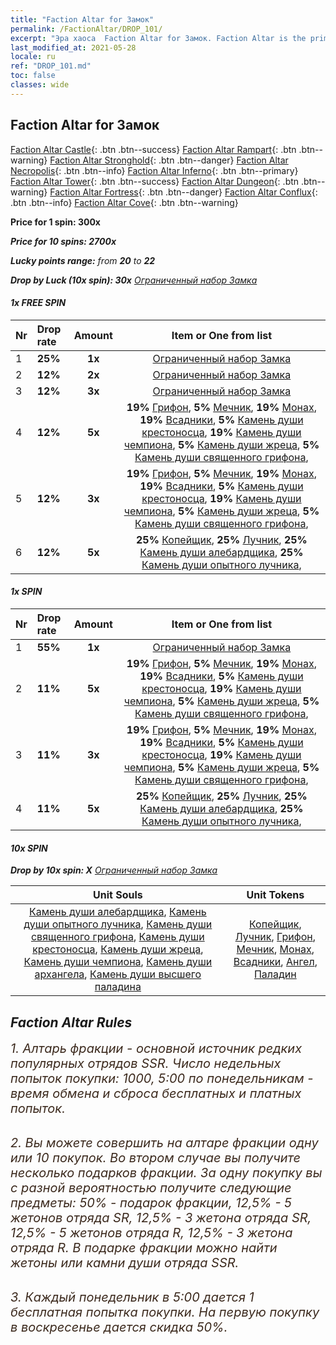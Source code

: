 ```yaml
---
title: "Faction Altar for Замок"
permalink: /FactionAltar/DROP_101/
excerpt: "Эра хаоса  Faction Altar for Замок. Faction Altar is the primary method for obtaining SSR units from the popular faction. Limited to 1,000 purchases each week. The popular faction changes at 05:00 every Monday. Purchase attempts and free purchase attempts will also reset then."
last_modified_at: 2021-05-28
locale: ru
ref: "DROP_101.md"
toc: false
classes: wide
---
```


##  Faction Altar for **Замок**

  [Faction Altar Castle](/ru/FactionAltar/DROP_101/){: .btn .btn--success} [Faction Altar Rampart](/ru/FactionAltar/DROP_102/){: .btn .btn--warning} [Faction Altar Stronghold](/ru/FactionAltar/DROP_103/){: .btn .btn--danger} [Faction Altar Necropolis](/ru/FactionAltar/DROP_104/){: .btn .btn--info} [Faction Altar Inferno](/ru/FactionAltar/DROP_105/){: .btn .btn--primary} [Faction Altar Tower](/ru/FactionAltar/DROP_106/){: .btn .btn--success} [Faction Altar Dungeon](/ru/FactionAltar/DROP_107/){: .btn .btn--warning} [Faction Altar Fortress](/ru/FactionAltar/DROP_108/){: .btn .btn--danger} [Faction Altar Conflux](/ru/FactionAltar/DROP_109/){: .btn .btn--info} [Faction Altar Cove](/ru/FactionAltar/DROP_112/){: .btn .btn--warning} 

  **Price for 1 spin: 300x** <i class="fas fa-gem"/>

  **Price for 10 spins: 2700x** <i class="fas fa-gem"/>

  **Lucky points range:** from **20** to **22**

  **Drop by Luck (10x spin): 30x** [Ограниченный набор Замка](/ItemsRU/con_2139/)

####  1x FREE SPIN 

  |    Nr    |  Drop rate  |  Amount   |   Item or One from list  |
  |:---------|:------------|:---------:|:------------------------:|
  | 1 | **25%** | **1x** | [Ограниченный набор Замка](/ItemsRU/con_2139/) |
  | 2 | **12%** | **2x** | [Ограниченный набор Замка](/ItemsRU/con_2139/) |
  | 3 | **12%** | **3x** | [Ограниченный набор Замка](/ItemsRU/con_2139/) |
  | 4 | **12%** | **5x** |  **19%** [Грифон](/ItemsRU/unt_192/),  **5%** [Мечник](/ItemsRU/unt_193/),  **19%** [Монах](/ItemsRU/unt_194/),  **19%** [Всадники](/ItemsRU/unt_195/),  **5%** [Камень души крестоносца](/ItemsRU/unt_285/),  **19%** [Камень души чемпиона](/ItemsRU/unt_287/),  **5%** [Камень души жреца](/ItemsRU/unt_286/),  **5%** [Камень души священного грифона](/ItemsRU/unt_284/),  |
  | 5 | **12%** | **3x** |  **19%** [Грифон](/ItemsRU/unt_192/),  **5%** [Мечник](/ItemsRU/unt_193/),  **19%** [Монах](/ItemsRU/unt_194/),  **19%** [Всадники](/ItemsRU/unt_195/),  **5%** [Камень души крестоносца](/ItemsRU/unt_285/),  **19%** [Камень души чемпиона](/ItemsRU/unt_287/),  **5%** [Камень души жреца](/ItemsRU/unt_286/),  **5%** [Камень души священного грифона](/ItemsRU/unt_284/),  |
  | 6 | **12%** | **5x** |  **25%** [Копейщик](/ItemsRU/unt_190/),  **25%** [Лучник](/ItemsRU/unt_191/),  **25%** [Камень души алебардщика](/ItemsRU/unt_282/),  **25%** [Камень души опытного лучника](/ItemsRU/unt_283/),  |


####  1x SPIN 

  |    Nr    |  Drop rate  |  Amount   |   Item or One from list  |
  |:---------|:------------|:---------:|:------------------------:|
  | 1 | **55%** | **1x** | [Ограниченный набор Замка](/ItemsRU/con_2139/) |
  | 2 | **11%** | **5x** |  **19%** [Грифон](/ItemsRU/unt_192/),  **5%** [Мечник](/ItemsRU/unt_193/),  **19%** [Монах](/ItemsRU/unt_194/),  **19%** [Всадники](/ItemsRU/unt_195/),  **5%** [Камень души крестоносца](/ItemsRU/unt_285/),  **19%** [Камень души чемпиона](/ItemsRU/unt_287/),  **5%** [Камень души жреца](/ItemsRU/unt_286/),  **5%** [Камень души священного грифона](/ItemsRU/unt_284/),  |
  | 3 | **11%** | **3x** |  **19%** [Грифон](/ItemsRU/unt_192/),  **5%** [Мечник](/ItemsRU/unt_193/),  **19%** [Монах](/ItemsRU/unt_194/),  **19%** [Всадники](/ItemsRU/unt_195/),  **5%** [Камень души крестоносца](/ItemsRU/unt_285/),  **19%** [Камень души чемпиона](/ItemsRU/unt_287/),  **5%** [Камень души жреца](/ItemsRU/unt_286/),  **5%** [Камень души священного грифона](/ItemsRU/unt_284/),  |
  | 4 | **11%** | **5x** |  **25%** [Копейщик](/ItemsRU/unt_190/),  **25%** [Лучник](/ItemsRU/unt_191/),  **25%** [Камень души алебардщика](/ItemsRU/unt_282/),  **25%** [Камень души опытного лучника](/ItemsRU/unt_283/),  |


####  10x SPIN 

  **Drop by 10x spin: X** [Ограниченный набор Замка](/ItemsRU/con_2139/)

  |    Unit Souls    |  Unit Tokens  |
  |:----------------:|:-------------:|
  | [Камень души алебардщика](/ItemsRU/unt_282/), [Камень души опытного лучника](/ItemsRU/unt_283/), [Камень души священного грифона](/ItemsRU/unt_284/), [Камень души крестоносца](/ItemsRU/unt_285/), [Камень души жреца](/ItemsRU/unt_286/), [Камень души чемпиона](/ItemsRU/unt_287/), [Камень души архангела](/ItemsRU/unt_288/), [Камень души высшего паладина](/ItemsRU/unt_289/) | [Копейщик](/ItemsRU/unt_190/), [Лучник](/ItemsRU/unt_191/), [Грифон](/ItemsRU/unt_192/), [Мечник](/ItemsRU/unt_193/), [Монах](/ItemsRU/unt_194/), [Всадники](/ItemsRU/unt_195/), [Ангел](/ItemsRU/unt_196/), [Паладин](/ItemsRU/unt_197/) |



## Faction Altar Rules

  <span style="color: #3c2a1e;font-size:20px">1. Алтарь фракции - основной источник редких популярных отрядов SSR. Число недельных попыток покупки: 1000, 5:00 по понедельникам - время обмена и сброса бесплатных и платных попыток.</span><br/>

<br/>  <span style="color: #3c2a1e;font-size:20px">2. Вы можете совершить на алтаре фракции одну или 10 покупок. Во втором случае вы получите несколько подарков фракции. За одну покупку вы с разной вероятностью получите следующие предметы: 50% - подарок фракции, 12,5% - 5 жетонов отряда SR, 12,5% - 3 жетона отряда SR, 12,5% - 5 жетонов отряда R, 12,5% - 3 жетона отряда R. В подарке фракции можно найти жетоны или камни души отряда SSR.</span>

<br/>  <span style="color: #3c2a1e;font-size:20px">3. Каждый понедельник в 5:00 дается 1 бесплатная попытка покупки. На первую покупку в воскресенье дается скидка 50%.</span><br/>

<br/>